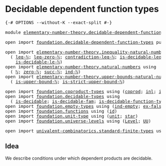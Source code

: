 # Decidable dependent function types

<pre class="Agda"><a id="47" class="Symbol">{-#</a> <a id="51" class="Keyword">OPTIONS</a> <a id="59" class="Pragma">--without-K</a> <a id="71" class="Pragma">--exact-split</a> <a id="85" class="Symbol">#-}</a>

<a id="90" class="Keyword">module</a> <a id="97" href="elementary-number-theory.decidable-dependent-function-types.html" class="Module">elementary-number-theory.decidable-dependent-function-types</a> <a id="157" class="Keyword">where</a>

<a id="164" class="Keyword">open</a> <a id="169" class="Keyword">import</a> <a id="176" href="foundation.decidable-dependent-function-types.html" class="Module">foundation.decidable-dependent-function-types</a> <a id="222" class="Keyword">public</a>

<a id="230" class="Keyword">open</a> <a id="235" class="Keyword">import</a> <a id="242" href="elementary-number-theory.inequality-natural-numbers.html" class="Module">elementary-number-theory.inequality-natural-numbers</a> <a id="294" class="Keyword">using</a>
  <a id="302" class="Symbol">(</a> <a id="304" href="elementary-number-theory.inequality-natural-numbers.html#1431" class="Function">leq-ℕ</a><a id="309" class="Symbol">;</a> <a id="311" href="elementary-number-theory.inequality-natural-numbers.html#1771" class="Function">leq-zero-ℕ</a><a id="321" class="Symbol">;</a> <a id="323" href="elementary-number-theory.inequality-natural-numbers.html#10279" class="Function">contradiction-leq-ℕ</a><a id="342" class="Symbol">;</a> <a id="344" href="elementary-number-theory.inequality-natural-numbers.html#2481" class="Function">is-decidable-leq-ℕ</a><a id="362" class="Symbol">;</a> <a id="364" href="elementary-number-theory.inequality-natural-numbers.html#10547" class="Function">leq-le-ℕ</a><a id="372" class="Symbol">;</a> <a id="374" href="elementary-number-theory.inequality-natural-numbers.html#7781" class="Function">le-ℕ</a><a id="378" class="Symbol">;</a>
    <a id="384" href="elementary-number-theory.inequality-natural-numbers.html#9399" class="Function">is-decidable-le-ℕ</a><a id="401" class="Symbol">)</a>
<a id="403" class="Keyword">open</a> <a id="408" class="Keyword">import</a> <a id="415" href="elementary-number-theory.natural-numbers.html" class="Module">elementary-number-theory.natural-numbers</a> <a id="456" class="Keyword">using</a>
  <a id="464" class="Symbol">(</a> <a id="466" href="elementary-number-theory.natural-numbers.html#1444" class="Datatype">ℕ</a><a id="467" class="Symbol">;</a> <a id="469" href="elementary-number-theory.natural-numbers.html#1465" class="InductiveConstructor">zero-ℕ</a><a id="475" class="Symbol">;</a> <a id="477" href="elementary-number-theory.natural-numbers.html#1478" class="InductiveConstructor">succ-ℕ</a><a id="483" class="Symbol">;</a> <a id="485" href="elementary-number-theory.natural-numbers.html#2497" class="Function">ind-ℕ</a><a id="490" class="Symbol">)</a>
<a id="492" class="Keyword">open</a> <a id="497" class="Keyword">import</a> <a id="504" href="elementary-number-theory.upper-bounds-natural-numbers.html" class="Module">elementary-number-theory.upper-bounds-natural-numbers</a> <a id="558" class="Keyword">using</a>
  <a id="566" class="Symbol">(</a> <a id="568" href="elementary-number-theory.upper-bounds-natural-numbers.html#636" class="Function">is-upper-bound-ℕ</a><a id="584" class="Symbol">;</a> <a id="586" href="elementary-number-theory.upper-bounds-natural-numbers.html#788" class="Function">is-strict-upper-bound-ℕ</a><a id="609" class="Symbol">)</a>

<a id="612" class="Keyword">open</a> <a id="617" class="Keyword">import</a> <a id="624" href="foundation.coproduct-types.html" class="Module">foundation.coproduct-types</a> <a id="651" class="Keyword">using</a> <a id="657" class="Symbol">(</a><a id="658" href="foundation.coproduct-types.html#1168" class="Datatype">coprod</a><a id="664" class="Symbol">;</a> <a id="666" href="foundation.coproduct-types.html#1239" class="InductiveConstructor">inl</a><a id="669" class="Symbol">;</a> <a id="671" href="foundation.coproduct-types.html#1262" class="InductiveConstructor">inr</a><a id="674" class="Symbol">)</a>
<a id="676" class="Keyword">open</a> <a id="681" class="Keyword">import</a> <a id="688" href="foundation.decidable-types.html" class="Module">foundation.decidable-types</a> <a id="715" class="Keyword">using</a>
  <a id="723" class="Symbol">(</a> <a id="725" href="foundation.decidable-types.html#1741" class="Function">is-decidable</a><a id="737" class="Symbol">;</a> <a id="739" href="foundation.decidable-types.html#1819" class="Function">is-decidable-fam</a><a id="755" class="Symbol">;</a> <a id="757" href="foundation.decidable-types.html#4311" class="Function">is-decidable-function-type</a><a id="783" class="Symbol">)</a>
<a id="785" class="Keyword">open</a> <a id="790" class="Keyword">import</a> <a id="797" href="foundation.empty-types.html" class="Module">foundation.empty-types</a> <a id="820" class="Keyword">using</a> <a id="826" class="Symbol">(</a><a id="827" href="foundation-core.empty-types.html#1068" class="Function">ind-empty</a><a id="836" class="Symbol">;</a> <a id="838" href="foundation-core.empty-types.html#1147" class="Function">ex-falso</a><a id="846" class="Symbol">)</a>
<a id="848" class="Keyword">open</a> <a id="853" class="Keyword">import</a> <a id="860" href="foundation.functions.html" class="Module">foundation.functions</a> <a id="881" class="Keyword">using</a> <a id="887" class="Symbol">(</a><a id="888" href="foundation-core.functions.html#309" class="Function">id</a><a id="890" class="Symbol">)</a>
<a id="892" class="Keyword">open</a> <a id="897" class="Keyword">import</a> <a id="904" href="foundation.unit-type.html" class="Module">foundation.unit-type</a> <a id="925" class="Keyword">using</a> <a id="931" class="Symbol">(</a><a id="932" href="foundation.unit-type.html#975" class="Datatype">unit</a><a id="936" class="Symbol">;</a> <a id="938" href="foundation.unit-type.html#999" class="InductiveConstructor">star</a><a id="942" class="Symbol">)</a>
<a id="944" class="Keyword">open</a> <a id="949" class="Keyword">import</a> <a id="956" href="foundation.universe-levels.html" class="Module">foundation.universe-levels</a> <a id="983" class="Keyword">using</a> <a id="989" class="Symbol">(</a><a id="990" href="Agda.Primitive.html#597" class="Postulate">Level</a><a id="995" class="Symbol">;</a> <a id="997" href="foundation-core.universe-levels.html#222" class="Primitive">UU</a><a id="999" class="Symbol">)</a>

<a id="1002" class="Keyword">open</a> <a id="1007" class="Keyword">import</a> <a id="1014" href="univalent-combinatorics.standard-finite-types.html" class="Module">univalent-combinatorics.standard-finite-types</a> <a id="1060" class="Keyword">using</a> <a id="1066" class="Symbol">(</a><a id="1067" href="univalent-combinatorics.standard-finite-types.html#2072" class="Function">Fin</a><a id="1070" class="Symbol">)</a>
</pre>
## Idea

We describe conditions under which dependent products are decidable.
